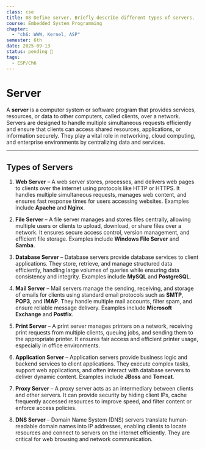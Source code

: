 ```yaml
---
class: cse
title: 08 Define server. Briefly describe different types of servers.
course: Embedded System Programming
chapter:
  - "ch6: WWW, Kernel, ASP"
semester: 6th
date: 2025-09-13
status: pending 🛑
tags:
  - ESP/Ch6
---
```

# Server

A **server** is a computer system or software program that provides services, resources, or data to other computers, called clients, over a network. Servers are designed to handle multiple simultaneous requests efficiently and ensure that clients can access shared resources, applications, or information securely. They play a vital role in networking, cloud computing, and enterprise environments by centralizing data and services.

---

## Types of Servers

1. **Web Server** – A web server stores, processes, and delivers web pages to clients over the internet using protocols like HTTP or HTTPS. It handles multiple simultaneous requests, manages web content, and ensures fast response times for users accessing websites. Examples include **Apache** and **Nginx**.
    
2. **File Server** – A file server manages and stores files centrally, allowing multiple users or clients to upload, download, or share files over a network. It ensures secure access control, version management, and efficient file storage. Examples include **Windows File Server** and **Samba**.
    
3. **Database Server** – Database servers provide database services to client applications. They store, retrieve, and manage structured data efficiently, handling large volumes of queries while ensuring data consistency and integrity. Examples include **MySQL** and **PostgreSQL**.
    
4. **Mail Server** – Mail servers manage the sending, receiving, and storage of emails for clients using standard email protocols such as **SMTP**, **POP3**, and **IMAP**. They handle multiple mail accounts, filter spam, and ensure reliable message delivery. Examples include **Microsoft Exchange** and **Postfix**.
    
5. **Print Server** – A print server manages printers on a network, receiving print requests from multiple clients, queuing jobs, and sending them to the appropriate printer. It ensures fair access and efficient printer usage, especially in office environments.
    
6. **Application Server** – Application servers provide business logic and backend services to client applications. They execute complex tasks, support web applications, and often interact with database servers to deliver dynamic content. Examples include **JBoss** and **Tomcat**.
    
7. **Proxy Server** – A proxy server acts as an intermediary between clients and other servers. It can provide security by hiding client IPs, cache frequently accessed resources to improve speed, and filter content or enforce access policies.
    
8. **DNS Server** – Domain Name System (DNS) servers translate human-readable domain names into IP addresses, enabling clients to locate resources and connect to servers on the internet efficiently. They are critical for web browsing and network communication.